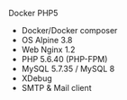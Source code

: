 Docker PHP5

- Docker/Docker composer
- OS Alpine 3.8
- Web Nginx 1.2
- PHP 5.6.40 (PHP-FPM)
- MySQL 5.7.35 / MySQL 8
- XDebug
- SMTP & Mail client